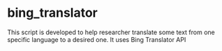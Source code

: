 # bing_translator
This script is developed to help researcher translate some text from one specific language to a desired one. It uses Bing Translator API
